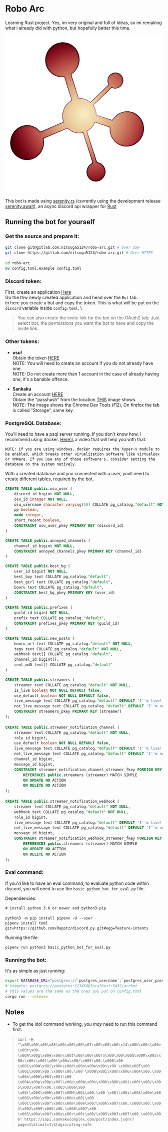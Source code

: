 # **Robo Arc**
Learning Rust project. Yes, im very original and full of ideas, so im remaking what i already did with python, but hopefully better this time.

![Bot profile picture](PFP.png "Bot's profile picture")

This bot is made using [serenity.rs](https://github.com/serenity-rs/serenity/) (currently using the development release [serenity.await](https://github.com/Lakelezz/serenity/blob/await/)), an async discord api wrapper for [Rust](https://www.rust-lang.org/)

## __Running the bot for yourself__

### __**Get the source and prepare it**__:

```bash
git clone git@gitlab.com:nitsuga5124/robo-arc.git # Over SSH
git clone https://gitlab.com/nitsuga5124/robo-arc.git # Over HTTPS

cd robo-arc
mv config.toml.example config.toml
```

### __**Discord token**__:

First, create an application [Here](https://discordapp.com/developers/applications/)
\
Go the thw newly created application and head over the `Bot` tab.
\
In here you create a bot and copy the token. This is what will be put on the `discord` variable inside `config.toml`.
\
> You can also create the invite link for the bot on the OAuth2 tab; Just select bot, the permissions you want the bot to have and copy the invite link.

### __**Other tokens**__:

- __osu!__
\
    Obtain the token [HERE](https://osu.ppy.sh/p/api/)
\
    NOTE: You will need to create an account if you do not already have one.
\
    NOTE: Do not create more than 1 account in the case of already having one, it's a banable offence.

- __Sankaku__
\
    Create an account [HERE](https://idol.sankakucomplex.com/user/signup)
\
    Obtain the "passhash" from the location [THIS](https://forum.sankakucomplex.com/t/channel-api-for-discord-integration/2204/7) image shows.
\
    NOTE: The image shows the Chrome Dev Tools (f12), On firefox the tab is called "Storage", same key.


### __**PostgreSQL Database**__:

You'll need to have a psql server running. If you don't know how, i recommend using docker. [Here's](https://www.youtube.com/watch?v=aHbE3pTyG-Q) a video that will help you with that.

    NOTE: if you are using windows, docker requires the hyper-V module to be enabled, which breaks other virualization software like VirtualBox or VMWare. If you use any of those software's, consider setting the database on the system natively.

With a created database and you connected with a user, youll need to create different tables, required by the bot.
```sql
CREATE TABLE public.osu_user (
    discord_id bigint NOT NULL,
    osu_id integer NOT NULL,
    osu_username character varying(50) COLLATE pg_catalog."default" NOT NULL,
    pp boolean,
    mode integer,
    short_recent boolean,
    CONSTRAINT osu_user_pkey PRIMARY KEY (discord_id)
)
```
```sql
CREATE TABLE public.annoyed_channels (
    channel_id bigint NOT NULL,
    CONSTRAINT annoyed_channels_pkey PRIMARY KEY (channel_id)
)
```
```sql
CREATE TABLE public.best_bg (
    user_id bigint NOT NULL,
    best_boy text COLLATE pg_catalog."default",
    best_girl text COLLATE pg_catalog."default",
    booru text COLLATE pg_catalog."default",
    CONSTRAINT best_bg_pkey PRIMARY KEY (user_id)
)
```
```sql
CREATE TABLE public.prefixes (
    guild_id bigint NOT NULL,
    prefix text COLLATE pg_catalog."default",
    CONSTRAINT prefixes_pkey PRIMARY KEY (guild_id)
)
```
```sql
CREATE TABLE public.new_posts (
    booru_url text COLLATE pg_catalog."default" NOT NULL,
    tags text COLLATE pg_catalog."default" NOT NULL,
    webhook text[] COLLATE pg_catalog."default",
    channel_id bigint[],
    sent_md5 text[] COLLATE pg_catalog."default"
)
```
```sql
CREATE TABLE public.streamers (
    streamer text COLLATE pg_catalog."default" NOT NULL,
    is_live boolean NOT NULL DEFAULT false,
    use_default boolean NOT NULL DEFAULT false,
    live_message text COLLATE pg_catalog."default" DEFAULT 'I''m live!'::text,
    not_live_message text COLLATE pg_catalog."default" DEFAULT 'I''m no longer live.'::text,
    CONSTRAINT streamers_pkey PRIMARY KEY (streamer)
);

CREATE TABLE public.streamer_notification_channel (
    streamer text COLLATE pg_catalog."default" NOT NULL,
    role_id bigint,
    use_default boolean NOT NULL DEFAULT false,
    live_message text COLLATE pg_catalog."default" DEFAULT 'I''m live!'::text,
    not_live_message text COLLATE pg_catalog."default" DEFAULT 'I''m no longer live.'::text,
    channel_id bigint,
    message_id bigint,
    CONSTRAINT streamer_notification_channel_streamer_fkey FOREIGN KEY (streamer)
        REFERENCES public.streamers (streamer) MATCH SIMPLE
        ON UPDATE NO ACTION
        ON DELETE NO ACTION
);

CREATE TABLE public.streamer_notification_webhook (
    streamer text COLLATE pg_catalog."default" NOT NULL,
    webhook text COLLATE pg_catalog."default" NOT NULL,
    role_id bigint,
    live_message text COLLATE pg_catalog."default" DEFAULT 'I''m live!'::text,
    not_live_message text COLLATE pg_catalog."default" DEFAULT 'I''m no longer live.'::text,
    message_id bigint,
    CONSTRAINT streamer_notification_webhook_streamer_fkey FOREIGN KEY (streamer)
        REFERENCES public.streamers (streamer) MATCH SIMPLE
        ON UPDATE NO ACTION
        ON DELETE NO ACTION
);
```

### __**Eval command**__:
If you'd like to have an eval command, to evaluate python code within discord, you will need to use the `basic_python_bot_for_eval.py` file.

Dependencies:
```
# install python 3.6 or newer and python3-pip

python3 -m pip install pipenv -U --user
pipenv install toml git+https://github.com/Rapptz/discord.py.git#egg=feature-intents
```
Running the file:
```
pipenv run python3 basic_python_bot_for_eval.py
```

### __**Running the bot**__:

It's as simple as just running:

```bash
export DATABASE_URL="postgres://`postgres_username`:`postgres_user_password`@`postgres_ip`:`postgres_port`/`postgres_database`"
# example: postgres://postgres:123456@localhost:5432/arcbot
# this values are the same as the ones you put on config.toml
cargo run --release
```

## Notes

- To get the idol command working, you *may* need to run this command first:
> `curl -H "\x00\x00\x00\x08\x00\x00\x00\x01\x00\x00\x00\x14\x00U\x00s\x00e\x00r\x00-\x00A\x00g\x00e\x00n\x00t\x00\x00\x00\n\x00\x00\x00ä\x00M\x00o\x00z\x00i\x00l\x00l\x00a\x00/\x005\x00.\x000\x00 \x00(\x00W\x00i\x00n\x00d\x00o\x00w\x00s\x00 \x00N\x00T\x00 \x001\x000\x00.\x000\x00;\x00 \x00W\x00i\x00n\x006\x004\x00;\x00 \x00x\x006\x004\x00)\x00 \x00A\x00p\x00p\x00l\x00e\x00W\x00e\x00b\x00K\x00i\x00t\x00/\x005\x003\x007\x00.\x003\x006\x00 \x00(\x00K\x00H\x00T\x00M\x00L\x00,\x00 \x00l\x00i\x00k\x00e\x00 \x00G\x00e\x00c\x00k\x00o\x00)\x00 \x00C\x00h\x00r\x00o\x00m\x00e\x00/\x006\x007\x00.\x000\x00.\x003\x003\x009\x006\x00.\x008\x007\x00 \x00S\x00a\x00f\x00a\x00r\x00i\x00/\x005\x003\x007\x00.\x003\x006" https://iapi.sankakucomplex.com/post/index.json\?page=1\&limit=1\&tags=rating:safe`
